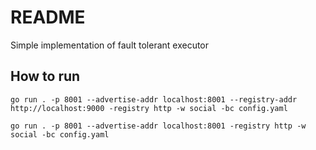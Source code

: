 # README

Simple implementation of fault tolerant executor

## How to run

```shell
go run . -p 8001 --advertise-addr localhost:8001 --registry-addr http://localhost:9000 -registry http -w social -bc config.yaml

go run . -p 8001 --advertise-addr localhost:8001 -registry http -w social -bc config.yaml

```
